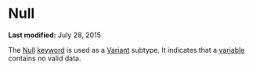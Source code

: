 
# Null <keyword>

 **Last modified:** July 28, 2015

The  [Null](b8bdf64f-5920-1ae9-16d0-b26d09524a30.md) [keyword](b8bdf64f-5920-1ae9-16d0-b26d09524a30.md) is used as a [Variant](b8bdf64f-5920-1ae9-16d0-b26d09524a30.md) subtype. It indicates that a [variable](b8bdf64f-5920-1ae9-16d0-b26d09524a30.md) contains no valid data.
